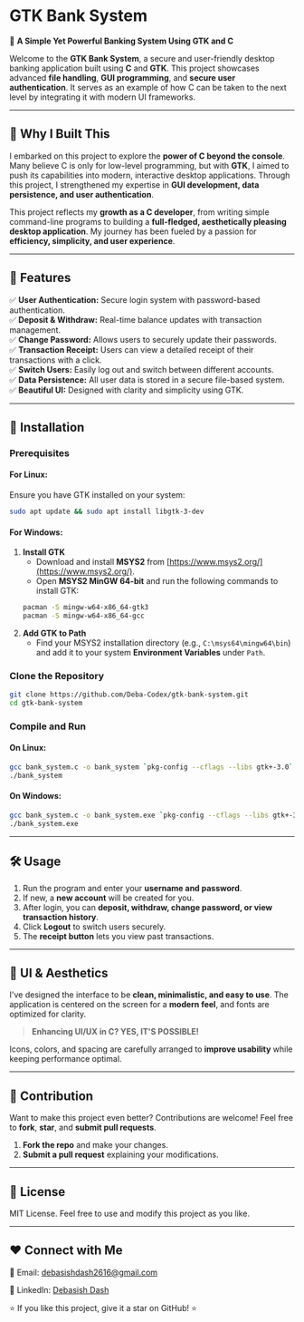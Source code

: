 # GTK Bank System

🚀 **A Simple Yet Powerful Banking System Using GTK and C**

Welcome to the **GTK Bank System**, a secure and user-friendly desktop banking application built using **C** and **GTK**. This project showcases advanced **file handling**, **GUI programming**, and **secure user authentication**. It serves as an example of how C can be taken to the next level by integrating it with modern UI frameworks.

---

## 🌟 Why I Built This

I embarked on this project to explore the **power of C beyond the console**. Many believe C is only for low-level programming, but with **GTK**, I aimed to push its capabilities into modern, interactive desktop applications. Through this project, I strengthened my expertise in **GUI development, data persistence, and user authentication**.

This project reflects my **growth as a C developer**, from writing simple command-line programs to building a **full-fledged, aesthetically pleasing desktop application**. My journey has been fueled by a passion for **efficiency, simplicity, and user experience**.

---

## 🎯 Features

✅ **User Authentication:** Secure login system with password-based authentication.  
✅ **Deposit & Withdraw:** Real-time balance updates with transaction management.  
✅ **Change Password:** Allows users to securely update their passwords.  
✅ **Transaction Receipt:** Users can view a detailed receipt of their transactions with a click.  
✅ **Switch Users:** Easily log out and switch between different accounts.  
✅ **Data Persistence:** All user data is stored in a secure file-based system.  
✅ **Beautiful UI:** Designed with clarity and simplicity using GTK.  

---

## 🌟 Installation

### Prerequisites
#### For Linux:
Ensure you have GTK installed on your system:
```bash
sudo apt update && sudo apt install libgtk-3-dev
```

#### For Windows:
1. **Install GTK**  
   - Download and install **MSYS2** from [https://www.msys2.org/](https://www.msys2.org/).  
   - Open **MSYS2 MinGW 64-bit** and run the following commands to install GTK:
   ```sh
   pacman -S mingw-w64-x86_64-gtk3
   pacman -S mingw-w64-x86_64-gcc
   ```
2. **Add GTK to Path**  
   - Find your MSYS2 installation directory (e.g., `C:\msys64\mingw64\bin`) and add it to your system **Environment Variables** under `Path`.

### Clone the Repository
```bash
git clone https://github.com/Deba-Codex/gtk-bank-system.git
cd gtk-bank-system
```

### Compile and Run
#### On Linux:
```bash
gcc bank_system.c -o bank_system `pkg-config --cflags --libs gtk+-3.0`
./bank_system
```

#### On Windows:
```sh
gcc bank_system.c -o bank_system.exe `pkg-config --cflags --libs gtk+-3.0`
./bank_system.exe
```


---

## 🛠 Usage

1. Run the program and enter your **username and password**.
2. If new, a **new account** will be created for you.
3. After login, you can **deposit, withdraw, change password, or view transaction history**.
4. Click **Logout** to switch users securely.
5. The **receipt button** lets you view past transactions.

---

## 🎨 UI & Aesthetics

I've designed the interface to be **clean, minimalistic, and easy to use**. The application is centered on the screen for a **modern feel**, and fonts are optimized for clarity.

> **Enhancing UI/UX in C? YES, IT'S POSSIBLE!**

Icons, colors, and spacing are carefully arranged to **improve usability** while keeping performance optimal.

---

## 🤝 Contribution

Want to make this project even better? Contributions are welcome! Feel free to **fork**, **star**, and **submit pull requests**.

1. **Fork the repo** and make your changes.
2. **Submit a pull request** explaining your modifications.

---

## 🐝 License

MIT License. Feel free to use and modify this project as you like.

---

## ❤️ Connect with Me

📧 Email: debasishdash2616@gmail.com  
<!-- 🐦 Twitter: [@yourhandle](https://twitter.com/yourhandle)   -->
🌚 LinkedIn: [Debasish Dash](https://www.linkedin.com/in/debasish-dash-276638310/)  

⭐ If you like this project, give it a star on GitHub! ⭐

